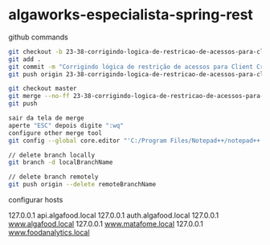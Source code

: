 # algaworks-especialista-spring-rest

github commands

```bash
git checkout -b 23-38-corrigindo-logica-de-restricao-de-acessos-para-client-credentials-flow
git add .
git commit -m "Corrigindo lógica de restrição de acessos para Client Credentials Flow"
git push origin 23-38-corrigindo-logica-de-restricao-de-acessos-para-client-credentials-flow

git checkout master
git merge --no-ff 23-38-corrigindo-logica-de-restricao-de-acessos-para-client-credentials-flow
git push

sair da tela de merge
aperte "ESC" depois digite ":wq"
configure other merge tool
git config --global core.editor "'C:/Program Files/Notepad++/notepad++.exe' -multiInst -notabbar -nosession -noPlugin"

// delete branch locally
git branch -d localBranchName

// delete branch remotely
git push origin --delete remoteBranchName
```

configurar hosts

127.0.0.1       api.algafood.local
127.0.0.1       auth.algafood.local
127.0.0.1       www.algafood.local
127.0.0.1       www.matafome.local
127.0.0.1       www.foodanalytics.local